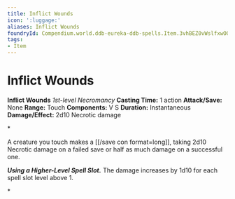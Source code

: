 ```yaml
---
title: Inflict Wounds
icon: ':luggage:'
aliases: Inflict Wounds
foundryId: Compendium.world.ddb-eureka-ddb-spells.Item.3vhBEZ0vWslfxwOO
tags:
- Item
---
```


# Inflict Wounds

**Inflict Wounds**
_1st-level Necromancy_
**Casting Time:** 1 action
**Attack/Save:** None
**Range:** Touch
**Components:** V S
**Duration:** Instantaneous
**Damage/Effect:** 2d10 Necrotic damage

*<p>A creature you touch makes a [[/save con format=long]], taking 2d10 Necrotic damage on a failed save or half as much damage on a successful one.

***Using a Higher-Level Spell Slot.*** The damage increases by 1d10 for each spell slot level above 1.</p>*